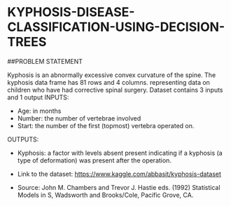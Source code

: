 # KYPHOSIS-DISEASE-CLASSIFICATION-USING-DECISION-TREES

##PROBLEM STATEMENT

Kyphosis is an abnormally excessive convex curvature of the spine. The kyphosis data frame has 81 rows and 4 columns. representing data on children who have had corrective spinal surgery. Dataset contains 3 inputs and 1 output
INPUTS:

- Age: in months
- Number: the number of vertebrae involved
- Start: the number of the first (topmost) vertebra operated on.

OUTPUTS:
- Kyphosis: a factor with levels absent present indicating if a kyphosis (a type of deformation) was present after the operation.


- Link to the dataset: https://www.kaggle.com/abbasit/kyphosis-dataset

- Source: John M. Chambers and Trevor J. Hastie eds. (1992) Statistical Models in S, Wadsworth and Brooks/Cole, Pacific Grove, CA.
